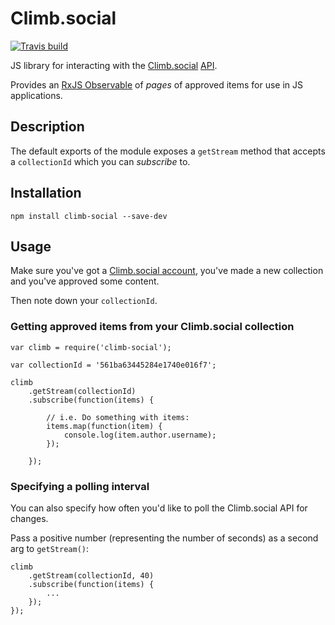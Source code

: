 # Climb.social

[![Travis build](https://img.shields.io/travis/Climb-social/climb-social.svg?style=flat-square)](https://travis-ci.org/Climb-social/climb-social)

JS library for interacting with the [Climb.social](http://climb.social/) [API](http://docs.climbsocial.apiary.io/).

Provides an [RxJS Observable](http://reactivex.io/) of _pages_ of approved items for use in JS applications.

## Description

The default exports of the module exposes a `getStream` method that accepts a `collectionId` which you can _subscribe_ to.

## Installation

    npm install climb-social --save-dev

## Usage

Make sure you've got a [Climb.social account](http://app.climb.social/#signup), you've made a new collection and you've approved some content.

Then note down your `collectionId`.

### Getting approved items from your Climb.social collection

    var climb = require('climb-social');

    var collectionId = '561ba63445284e1740e016f7';

    climb
        .getStream(collectionId)
        .subscribe(function(items) {

            // i.e. Do something with items:
            items.map(function(item) {
                console.log(item.author.username);
            });

        });

### Specifying a polling interval

You can also specify how often you'd like to poll the Climb.social API for changes.

Pass a positive number (representing the number of seconds) as a second arg to `getStream()`:

    climb
        .getStream(collectionId, 40)
        .subscribe(function(items) {
            ...
        });
    });
